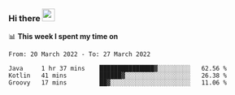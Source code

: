 ### Hi there <a href="https://www.gautamkrishnar.com/"><img src="https://media.giphy.com/media/hvRJCLFzcasrR4ia7z/giphy.gif" width="25px"></a>

📊 **This week I spent my time on**

<!--START_SECTION:waka-->

```text
From: 20 March 2022 - To: 27 March 2022

Java     1 hr 37 mins    ███████████████▓░░░░░░░░░   62.56 %
Kotlin   41 mins         ██████▓░░░░░░░░░░░░░░░░░░   26.38 %
Groovy   17 mins         ██▓░░░░░░░░░░░░░░░░░░░░░░   11.06 %
```

<!--END_SECTION:waka-->
